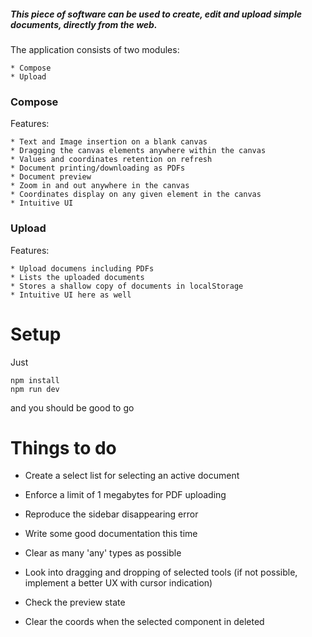 ##### This piece of software can be used to create, edit and upload simple documents, directly from the web.

The application consists of two modules:  

    * Compose
    * Upload

### Compose 

Features:

    * Text and Image insertion on a blank canvas
    * Dragging the canvas elements anywhere within the canvas
    * Values and coordinates retention on refresh
    * Document printing/downloading as PDFs
    * Document preview
    * Zoom in and out anywhere in the canvas 
    * Coordinates display on any given element in the canvas
    * Intuitive UI

### Upload

Features:
    
    * Upload documens including PDFs
    * Lists the uploaded documents
    * Stores a shallow copy of documents in localStorage
    * Intuitive UI here as well


# Setup

Just

```
npm install
npm run dev
```

and you should be good to go


# Things to do
<!-- * Add some shadows -->
<!-- * Coords should clear when the document clears -->
<!-- * Store the uploaded files in localStorage -->
<!-- * Make the TCanvasContextActionType type actually work when dispatching actions -->
<!-- * Make the documents iterable which means there should be multiple documents in the state  -->

* Create a select list for selecting an active document
* Enforce a limit of 1 megabytes for PDF uploading
* Reproduce the sidebar disappearing error
* Write some good documentation this time

* Clear as many 'any' types as possible
* Look into dragging and dropping of selected tools (if not possible, implement a better UX with cursor indication)
* Check the preview state
* Clear the coords when the selected component in deleted

